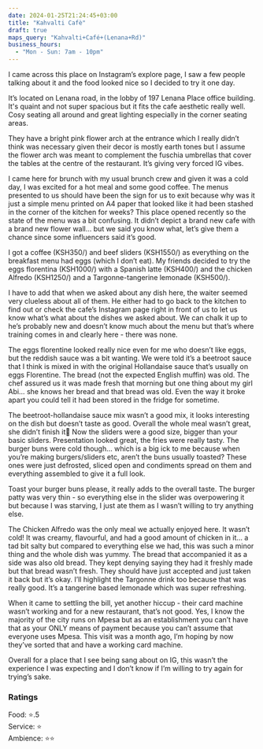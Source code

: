 ```yaml
---
date: 2024-01-25T21:24:45+03:00
title: "Kahvalti Cafè"
draft: true
maps_query: "Kahvalti+Café+(Lenana+Rd)"
business_hours:
  - "Mon - Sun: 7am - 10pm"
---
```


I came across this place on Instagram’s explore page, I saw a few people talking about it and the food looked nice so I decided to try it one day.

It’s located on Lenana road, in the lobby of 197 Lenana Place office building. It's quaint and not super spacious but it fits the cafe aesthetic really well. Cosy seating all around and great lighting especially in the corner seating areas.

They have a bright pink flower arch at the entrance which I really didn’t think was necessary given their decor is mostly earth tones but I assume the flower arch was meant to complement the fuschia umbrellas that cover the tables at the centre of the restaurant. It’s giving very forced IG vibes.

I came here for brunch with my usual brunch crew and given it was a cold day, I was excited for a hot meal and some good coffee. The menus presented to us should have been the sign for us to exit because why was it just a simple menu printed on A4 paper that looked like it had been stashed in the corner of the kitchen for weeks? This place opened recently so the state of the menu was a bit confusing. It didn’t depict a brand new cafe with a brand new flower wall… but we said you know what, let’s give them a chance since some influencers said it’s good.

I got a coffee (KSH350/) and beef sliders (KSH1550/) as everything on the breakfast menu had eggs (which I don’t eat). My friends decided to try the eggs florentina (KSH1000/) with a Spanish latte (KSH400/) and the chicken Alfredo (KSH1250/) and a Targonne-tangerine lemonade (KSH500/).

I have to add that when we asked about any dish here, the waiter seemed very clueless about all of them. He either had to go back to the kitchen to find out or check the cafe’s Instagram page right in front of us to let us know what’s what about the dishes we asked about. We can chalk it up to he’s probably new and doesn’t know much about the menu but that’s where training comes in and clearly here - there was none.

The eggs florentine looked really nice even for me who doesn’t like eggs, but the reddish sauce was a bit wanting. We were told it’s a beetroot sauce that I think is mixed in with the original Hollandaise sauce that’s usually on eggs Florentine. The bread (not the expected English muffin) was old. The chef assured us it was made fresh that morning but one thing about my girl Abi… she knows her bread and that bread was old. Even the way it broke apart you could tell it had been stored in the fridge for sometime.

The beetroot-hollandaise sauce mix wasn’t a good mix, it looks interesting on the dish but doesn’t taste as good. Overall the whole meal wasn’t great, she didn’t finish it😬 Now the sliders were a good size, bigger than your basic sliders. Presentation looked great, the fries were really tasty. The burger buns were cold though… which is a big ick to me because when you’re making burgers/sliders etc, aren’t the buns usually toasted? These ones were just defrosted, sliced open and condiments spread on them and everything assembled to give it a full look.

Toast your burger buns please, it really adds to the overall taste. The burger patty was very thin - so everything else in the slider was overpowering it but because I was starving, I just ate them as I wasn’t willing to try anything else.

The Chicken Alfredo was the only meal we actually enjoyed here. It wasn’t cold! It was creamy, flavourful, and had a good amount of chicken in it… a tad bit salty but compared to everything else we had, this was such a minor thing and the whole dish was yummy. The bread that accompanied it as a side was also old bread. They kept denying saying they had it freshly made but that bread wasn’t fresh. They should have just accepted and just taken it back but it’s okay. I’ll highlight the Targonne drink too because that was really good. It’s a tangerine based lemonade which was super refreshing.

When it came to settling the bill, yet another hiccup - their card machine wasn’t working and for a new restaurant, that’s not good. Yes, I know the majority of the city runs on Mpesa but as an establishment you can’t have that as your ONLY means of payment because you can’t assume that everyone uses Mpesa. This visit was a month ago, I’m hoping by now they’ve sorted that and have a working card machine.

Overall for a place that I see being sang about on IG, this wasn’t the experience I was expecting and I don’t know if I’m willing to try again for trying’s sake.

### Ratings

Food: ⭐️.5<br>
Service: ⭐️<br>
Ambience: ⭐️⭐️<br>
